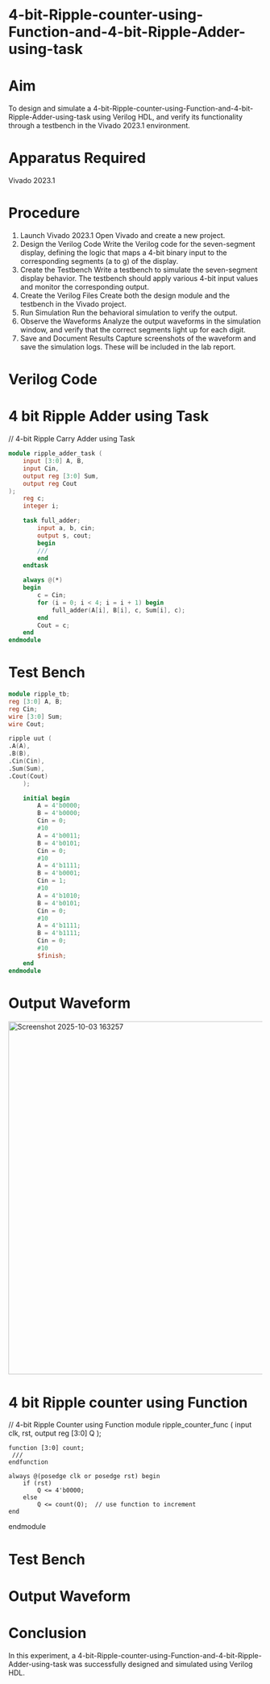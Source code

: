 # 4-bit-Ripple-counter-using-Function-and-4-bit-Ripple-Adder-using-task

# Aim
To design and simulate a 4-bit-Ripple-counter-using-Function-and-4-bit-Ripple-Adder-using-task using Verilog HDL, and verify its functionality through a testbench in the Vivado 2023.1 environment. 

# Apparatus Required
Vivado 2023.1
# Procedure
1. Launch Vivado 2023.1
Open Vivado and create a new project.
2. Design the Verilog Code
Write the Verilog code for the seven-segment display, defining the logic that maps a 4-bit binary input to the corresponding segments (a to g) of the display.
3. Create the Testbench
Write a testbench to simulate the seven-segment display behavior. The testbench should apply various 4-bit input values and monitor the corresponding output.
4. Create the Verilog Files
Create both the design module and the testbench in the Vivado project.
5. Run Simulation
Run the behavioral simulation to verify the output. 
6. Observe the Waveforms
Analyze the output waveforms in the simulation window, and verify that the correct segments light up for each digit.
7. Save and Document Results
Capture screenshots of the waveform and save the simulation logs. These will be included in the lab report.

# Verilog Code
# 4 bit Ripple Adder using Task
// 4-bit Ripple Carry Adder using Task
```verilog
module ripple_adder_task (
    input [3:0] A, B,
    input Cin,
    output reg [3:0] Sum,
    output reg Cout
);
    reg c;
    integer i;

    task full_adder;
        input a, b, cin;
        output s, cout;
        begin
        ///
        end
    endtask

    always @(*) 
    begin
        c = Cin;
        for (i = 0; i < 4; i = i + 1) begin
            full_adder(A[i], B[i], c, Sum[i], c);
        end
        Cout = c;
    end
endmodule
```

# Test Bench
```verilog
module ripple_tb;
reg [3:0] A, B;
reg Cin;
wire [3:0] Sum;
wire Cout;

ripple uut (
.A(A),
.B(B),
.Cin(Cin),
.Sum(Sum),
.Cout(Cout)
    );

    initial begin
        A = 4'b0000;
        B = 4'b0000;
        Cin = 0;
        #10 
        A = 4'b0011; 
        B = 4'b0101; 
        Cin = 0;
        #10 
        A = 4'b1111; 
        B = 4'b0001; 
        Cin = 1;
        #10 
        A = 4'b1010; 
        B = 4'b0101; 
        Cin = 0;
        #10 
        A = 4'b1111; 
        B = 4'b1111; 
        Cin = 0;
        #10 
        $finish;
    end
endmodule
```

# Output Waveform
<img width="1920" height="700" alt="Screenshot 2025-10-03 163257" src="https://github.com/user-attachments/assets/149c837b-71d2-4f3c-97b5-5bb0ada97516" />


# 4 bit Ripple counter using Function
// 4-bit Ripple Counter using Function
module ripple_counter_func (
    input clk, rst,
    output reg [3:0] Q
);

    function [3:0] count;
     ///
    endfunction

    always @(posedge clk or posedge rst) begin
        if (rst)
            Q <= 4'b0000;
        else
            Q <= count(Q);  // use function to increment
    end
endmodule

# Test Bench


# Output Waveform 


# Conclusion
In this experiment, a 4-bit-Ripple-counter-using-Function-and-4-bit-Ripple-Adder-using-task was successfully designed and simulated using Verilog HDL.
